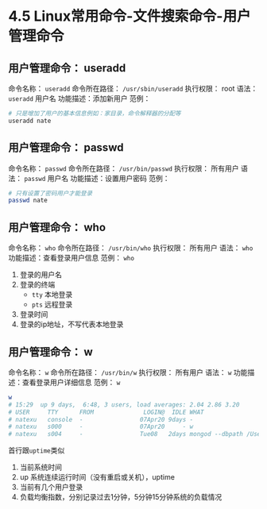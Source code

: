 # 4.5 Linux常用命令-文件搜索命令-用户管理命令

## 用户管理命令： useradd
命令名称： `useradd`
命令所在路径： `/usr/sbin/useradd`
执行权限： root
语法： `useradd` 用户名
功能描述：添加新用户
范例：
```bash
# 只是增加了用户的基本信息例如：家目录，命令解释器的分配等
useradd nate
```

## 用户管理命令： passwd
命令名称： `passwd`
命令所在路径： `/usr/bin/passwd`
执行权限： 所有用户
语法： `passwd` 用户名
功能描述：设置用户密码
范例：
```bash
# 只有设置了密码用户才能登录
passwd nate
```
## 用户管理命令： who
命令名称： `who`
命令所在路径： `/usr/bin/who`
执行权限： 所有用户
语法： `who`
功能描述：查看登录用户信息
范例： `who`
1. 登录的用户名
2. 登录的终端
    - `tty` 本地登录
    - `pts` 远程登录
3. 登录时间
4. 登录的ip地址，不写代表本地登录

## 用户管理命令： w
命令名称： `w`
命令所在路径： `/usr/bin/w`
执行权限： 所有用户
语法： `w`
功能描述：查看登录用户详细信息
范例： `w`

```bash
w
# 15:29  up 9 days,  6:48, 3 users, load averages: 2.04 2.86 3.20
# USER     TTY      FROM              LOGIN@  IDLE WHAT
# natexu   console  -                07Apr20 9days -
# natexu   s000     -                07Apr20     - w
# natexu   s004     -                Tue08   2days mongod --dbpath /Users/natexu/workspace/db/everbridge
```
首行跟`uptime`类似
1. 当前系统时间
2. up 系统连续运行时间（没有重启或关机），uptime
3. 当前有几个用户登录
4. 负载均衡指数，分别记录过去1分钟，5分钟15分钟系统的负载情况
